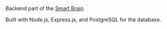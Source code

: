 Backend part of the [Smart Brain](https://github.com/BusraKahraman/Smart-Brain)

Built with Node.js, Express.js, and PostgreSQL for the database.
